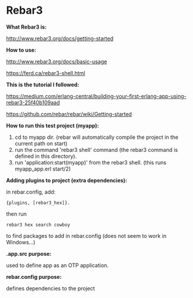 # Rebar3

**What Rebar3 is:**

http://www.rebar3.org/docs/getting-started

**How to use:**

http://www.rebar3.org/docs/basic-usage

https://ferd.ca/rebar3-shell.html

**This is the tutorial I followed:**

https://medium.com/erlang-central/building-your-first-erlang-app-using-rebar3-25f40b109aad

https://github.com/rebar/rebar/wiki/Getting-started

**How to run this test project (myapp):**

1. cd to myapp dir. (rebar will automatically compile the project in the current path on start)
2. run the command 'rebar3 shell' command (the rebar3 command is defined in this directory).
3. run 'application:start(myapp)' from the rebar3 shell. (this runs myapp_app.erl start/2)

**Adding plugins to project (extra dependencies):**

in rebar.config, add:

    {plugins, [rebar3_hex]}.

then run

    rebar3 hex search cowboy

to find packages to add in rebar.config (does not seem to work in Windows...)

**.app.src purpose:**

used to define app as an OTP application.

**rebar.config purpose:**

defines dependencies to the project
